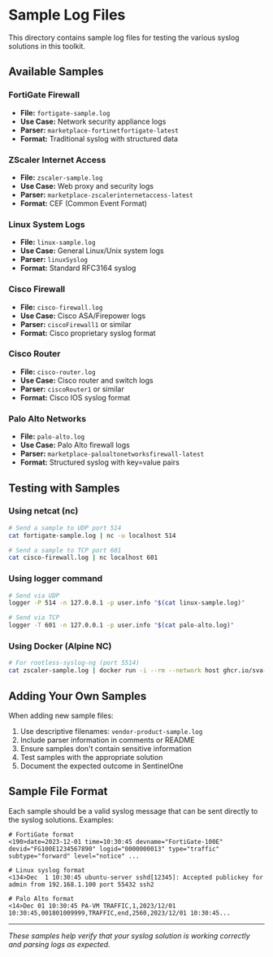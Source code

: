 # Sample Log Files

This directory contains sample log files for testing the various syslog solutions in this toolkit.

## Available Samples

### FortiGate Firewall
- **File:** `fortigate-sample.log`
- **Use Case:** Network security appliance logs
- **Parser:** `marketplace-fortinetfortigate-latest`
- **Format:** Traditional syslog with structured data

### ZScaler Internet Access  
- **File:** `zscaler-sample.log`
- **Use Case:** Web proxy and security logs
- **Parser:** `marketplace-zscalerinternetaccess-latest`
- **Format:** CEF (Common Event Format)

### Linux System Logs
- **File:** `linux-sample.log`
- **Use Case:** General Linux/Unix system logs
- **Parser:** `linuxSyslog`
- **Format:** Standard RFC3164 syslog

### Cisco Firewall
- **File:** `cisco-firewall.log`
- **Use Case:** Cisco ASA/Firepower logs
- **Parser:** `ciscoFirewall1` or similar
- **Format:** Cisco proprietary syslog format

### Cisco Router
- **File:** `cisco-router.log`
- **Use Case:** Cisco router and switch logs
- **Parser:** `ciscoRouter1` or similar
- **Format:** Cisco IOS syslog format

### Palo Alto Networks
- **File:** `palo-alto.log`
- **Use Case:** Palo Alto firewall logs
- **Parser:** `marketplace-paloaltonetworksfirewall-latest`
- **Format:** Structured syslog with key=value pairs

## Testing with Samples

### Using netcat (nc)
```bash
# Send a sample to UDP port 514
cat fortigate-sample.log | nc -u localhost 514

# Send a sample to TCP port 601  
cat cisco-firewall.log | nc localhost 601
```

### Using logger command
```bash
# Send via UDP
logger -P 514 -n 127.0.0.1 -p user.info "$(cat linux-sample.log)"

# Send via TCP
logger -T 601 -n 127.0.0.1 -p user.info "$(cat palo-alto.log)"
```

### Using Docker (Alpine NC)
```bash
# For rootless-syslog-ng (port 5514)
cat zscaler-sample.log | docker run -i --rm --network host ghcr.io/sva-s1/alpine-nc:latest /bin/ash -c "nc -u -w 1 127.0.0.1 5514"
```

## Adding Your Own Samples

When adding new sample files:

1. Use descriptive filenames: `vendor-product-sample.log`
2. Include parser information in comments or README
3. Ensure samples don't contain sensitive information
4. Test samples with the appropriate solution
5. Document the expected outcome in SentinelOne

## Sample File Format

Each sample should be a valid syslog message that can be sent directly to the syslog solutions. Examples:

```
# FortiGate format
<190>date=2023-12-01 time=10:30:45 devname="FortiGate-100E" devid="FG100E1234567890" logid="0000000013" type="traffic" subtype="forward" level="notice" ...

# Linux syslog format  
<134>Dec  1 10:30:45 ubuntu-server sshd[12345]: Accepted publickey for admin from 192.168.1.100 port 55432 ssh2

# Palo Alto format
<14>Dec 01 10:30:45 PA-VM TRAFFIC,1,2023/12/01 10:30:45,001801009999,TRAFFIC,end,2560,2023/12/01 10:30:45...
```

---

_These samples help verify that your syslog solution is working correctly and parsing logs as expected._